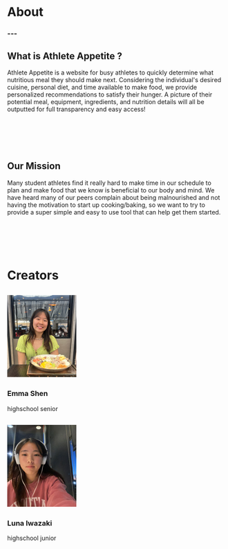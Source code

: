 <html>
<head>
    <link rel="stylesheet" href="main.css">
    <link rel="stylesheet" href="index.css">

</head>
<body>
<h1>About</h1>
<h3>---</h3>

<h2>What is Athlete Appetite ?</h2>

<p>Athlete Appetite is a website for busy athletes to quickly determine what nutritious meal they should make next. Considering the individual's desired cuisine, personal diet, and time available to make food, we provide personalized recommendations to satisfy their hunger. A picture of their potential meal, equipment, ingredients, and nutrition details will all be outputted for full transparency and easy access!</p>

<br>
<br>
<br>
<br>

<h2> Our Mission </h2>

<p>Many student athletes find it really hard to make time in our schedule to plan and make food that we know is beneficial to our body and mind. We have heard many of our peers complain about being malnourished and not having the motivation to start up cooking/baking, so we want to try to provide a super simple and easy to use tool that can help get them started.</p>

<br>
<br>
<br>
<br>

<h1> Creators </h1>


<section class="name">
    <div class="row">
        <div class="name-col">
            <h1><a href="https://github.com/e-shen2022"><img src ="profile/emma.png"></a></h1>
            <h3>Emma Shen</h3>
            <p1>highschool senior</p1>
        </div>
        <div class="name-col">
            <h1><a href="https://github.com/lunaiwa"><img src ="profile/luna.png"></a></h1>
            <h3>Luna Iwazaki</h3>
            <p1>highschool junior</p1>
        </div>
    </div>
</section>


</body>